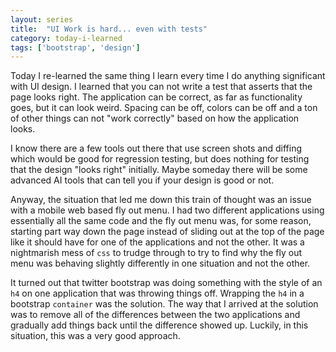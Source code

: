 ```yaml
---
layout: series
title:  "UI Work is hard... even with tests"
category: today-i-learned
tags: ['bootstrap', 'design']
---
```


Today I re-learned the same thing I learn every time I do anything significant with UI design. I learned that you can not write a test that asserts that the page looks right. The application can be correct, as far as functionality goes, but it can look weird. Spacing can be off, colors can be off and a ton of other things can not "work correctly" based on how the application looks.

I know there are a few tools out there that use screen shots and diffing which would be good for regression testing, but does nothing for testing that the design "looks right" initially. Maybe someday there will be some advanced AI tools that can tell you if your design is good or not.

Anyway, the situation that led me down this train of thought was an issue with a mobile web based fly out menu. I had two different applications using essentially all the same code and the fly out menu was, for some reason, starting part way down the page instead of sliding out at the top of the page like it should have for one of the applications and not the other. It was a nightmarish mess of `css` to trudge through to try to find why the fly out menu was behaving slightly differently in one situation and not the other.

It turned out that twitter bootstrap was doing something with the style of an `h4` on one application that was throwing things off. Wrapping the `h4` in a bootstrap `container` was the solution. The way that I arrived at the solution was to remove all of the differences between the two applications and gradually add things back until the difference showed up. Luckily, in this situation, this was a very good approach.
